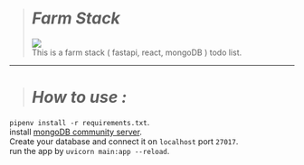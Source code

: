 ># _Farm Stack_
><img src="https://skillicons.dev/icons?i=fastapi,react,mongo" /><br>
This is a farm stack ( fastapi, react, mongoDB ) todo list.
***
># _How to use :_
`pipenv install -r requirements.txt`.<br>
install [mongoDB community server](https://www.mongodb.com/try/download/community).<br>
Create your database and connect it on `localhost` port `27017`.<br>
run the app by `uvicorn main:app --reload`.

